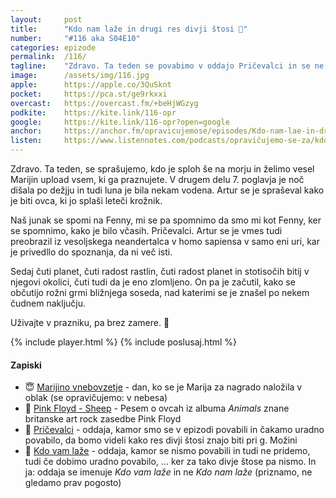 ```yaml
---
layout: 	post
title:  	"Kdo nam laže in drugi res divji štosi 🤪"
number: 	"#116 aka S04E10"
categories:	epizode
permalink:	/116/
tagline: 	"Zdravo. Ta teden se povabimo v oddajo Pričevalci in se ne povabimo v oddajo Kdo vam laže, ker se spraujemo, kdo NAM laže. ;)"
image:		/assets/img/116.jpg
apple:		https://apple.co/3QuSknt
pocket:		https://pca.st/ge9rkxxi
overcast:	https://overcast.fm/+beHjWGzyg
podkite:	https://kite.link/116-opr
google:		https://kite.link/116-opr?open=google
anchor:		https://anchor.fm/opravicujemose/episodes/Kdo-nam-lae-in-drugi-res-divji-tosi-e1mg99j
listen:		https://www.listennotes.com/podcasts/opravičujemo-se-za/kdo-nam-laže-in-drugi-res-PnLc_R0TtUC/embed/
---
```


Zdravo. Ta teden, se sprašujemo, kdo je sploh še na morju in želimo vesel Marijin upload vsem, ki ga praznujete. V drugem delu 7. poglavja je noč dišala po dežjju in tudi luna je bila nekam vodena. Artur se je spraševal kako je biti ovca, ki jo splaši leteči krožnik. 

Naš junak se spomi na Fenny, mi se pa spomnimo da smo mi kot Fenny, ker se spomnimo, kako je bilo včasih. Pričevalci. Artur se je vmes tudi preobrazil iz vesoljskega neandertalca v homo sapiensa v samo eni uri, kar je privedllo do spoznanja, da ni več isti. 

Sedaj čuti planet, čuti radost rastlin, čuti radost planet in stotisočih bitij v njegovi okolici, čuti tudi da je eno zlomljeno. On pa je začutil, kako se občutijo rožni grmi bližnjega soseda, nad katerimi se je znašel po nekem čudnem naključju. 

Uživajte v prazniku, pa brez zamere. 🙏 

{% include player.html %}
{% include poslusaj.html %}

<!--break-->

#### Zapiski

- 😇 [Marijino vnebovzetje](https://sl.wikipedia.org/wiki/Marijino_vnebovzetje) - dan, ko se je Marija za nagrado naložila v oblak (se opravičujemo: v nebesa) 
- 🐑 [Pink Floyd - Sheep](https://www.youtube.com/watch?v=Vk6wQecu-wM) - Pesem o ovcah iz albuma _Animals_ znane britanske art rock zasedbe Pink Floyd
- 🔭 [Pričevalci](https://www.rtvslo.si/tv/dokumentarni/pricevalci) - oddaja, kamor smo se v epizodi povabili in čakamo uradno povabilo, da bomo videli kako res divji štosi znajo biti pri g. Možini
- 🤥 [Kdo vam laže](https://nova24tv.si/oznaka/kdo-vam-laze/ ) - oddaja, kamor se nismo povabili in tudi ne pridemo, tudi če dobimo uradno povabilo, ... ker za tako divje štose pa nismo. In ja: oddaja se imenuje _Kdo vam laže_ in ne _Kdo nam laže_ (priznamo, ne gledamo prav pogosto)